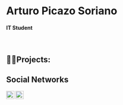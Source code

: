 <h1>Arturo Picazo Soriano</h1>
<h4>IT Student</h4>
<br>

<h2>👨‍💻Projects:</h2>


<h2>Social Networks</h2>
<a href="https://www.linkedin.com/in/arturo-picazo-soriano-326775267/"><img align="left" alt="Arturo | LinkedIn" width="22px" src="https://cdn.jsdelivr.net/npm/simple-icons@v3/icons/linkedin.svg"></a>
<a href="https://www.instagram.com/_arturopicazo_/"><img align="left" alt="Arturo | Instagram" width="22px" src="https://cdn.jsdelivr.net/npm/simple-icons@v3/icons/instagram.svg"></a>
